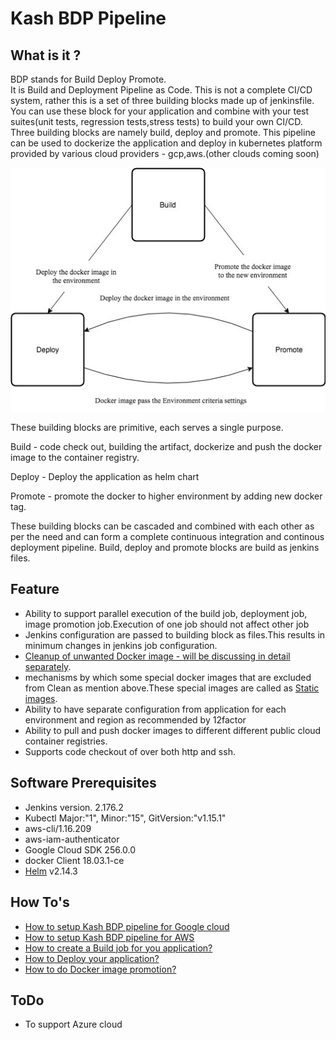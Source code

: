 # Kash BDP Pipeline

## What is it ?
BDP stands for Build Deploy Promote.  
It is Build and Deployment Pipeline as Code.
This is not a complete CI/CD system, rather this is a set of three building blocks made up of jenkinsfile. You can use these block for your application and combine with your test suites(unit tests, regression tests,stress tests) to build your own CI/CD.
Three building blocks are namely build, deploy and promote.
This pipeline can be used to dockerize the application and deploy in kubernetes platform
provided by various cloud providers - gcp,aws.(other clouds coming soon)

![Building blocks](images/flowchart.jpg)

These building blocks are primitive, each serves a single purpose.

Build - code check out, building the artifact, dockerize and push the docker image to the container registry.

Deploy - Deploy the application as helm chart

Promote - promote the docker to higher environment by adding new docker tag.

These building blocks can be cascaded and combined with each other as per the need and
can form a complete continuous integration and continous deployment pipeline.
Build, deploy and promote blocks are build as jenkins files.

## Feature
  - Ability to support parallel execution of the build job, deployment job, image promotion job.Execution of one job should not affect other job
  - Jenkins configuration are passed to building block as files.This results in minimum changes in jenkins job configuration.
  - [Cleanup of unwanted Docker image - will be discussing in detail separately](ImageCleanup.md).
  - mechanisms by which some special docker images that are excluded from Clean as mention above.These special images are called as [Static images](StaticImages.md).
  - Ability to have separate configuration from application for each environment and region as recommended by 12factor
  - Ability to pull and push docker images to different different public cloud container registries.
  - Supports code checkout of over both http and ssh.
## Software Prerequisites
  - Jenkins version. 2.176.2
  - Kubectl Major:"1", Minor:"15", GitVersion:"v1.15.1"
  - aws-cli/1.16.209
  - aws-iam-authenticator
  - Google Cloud SDK 256.0.0
  - docker Client 18.03.1-ce
  - [Helm](https://helm.sh) v2.14.3
## How To's
  - [How to setup Kash BDP pipeline for Google cloud](GCP_InitialSetup.md)
  - [How to setup Kash BDP pipeline for AWS ](AWS_InitialSetup.md)
  - [How to create a Build job for you application?](Build.md)
  - [How to Deploy your application?](Deploy.md)
  - [How to do Docker image promotion?](Promote.md)
## ToDo
  - To support Azure cloud
